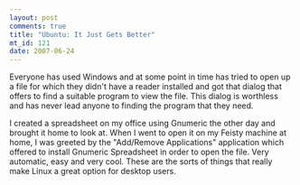 ```yaml
--- 
layout: post
comments: true
title: "Ubuntu: It Just Gets Better"
mt_id: 121
date: 2007-06-24
---
```

Everyone has used Windows and at some point in time has tried to open up a file for which they didn't have a reader installed and got that dialog that offers to find a suitable program to view the file.  This dialog is worthless and has never lead anyone to finding the program that they need.

I created a spreadsheet on my office using Gnumeric the other day and brought it home to look at.  When I went to open it on my Feisty machine at home, I was greeted by the "Add/Remove Applications" application which offered to install Gnumeric Spreadsheet in order to open the file.  Very automatic, easy and very cool.  These are the sorts of things that really make Linux a great option for desktop users.
